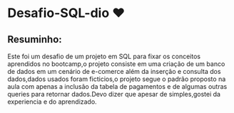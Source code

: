# Desafio-SQL-dio ❤️

## Resuminho:
Este foi um desafio de um projeto em SQL para fixar os conceitos aprendidos no bootcamp,o projeto consiste em uma criação de um banco de dados em um cenário de e-comerce além da inserção e consulta dos dados,dados usados foram ficticios,o projeto segue o padrão proposto na aula com apenas a inclusão da tabela de pagamentos e de algumas outras queries para retornar dados.Devo dizer que apesar de simples,gostei da experiencia e do aprendizado.
